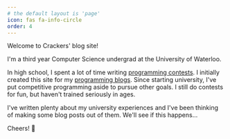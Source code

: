 ```yaml
---
# the default layout is 'page'
icon: fas fa-info-circle
order: 4
---
```


Welcome to Crackers' blog site!

I'm a third year Computer Science undergrad at the University of Waterloo.

In high school, I spent a lot of time writing [programming contests](https://ericpei.ca/posts/contest-history/). I initially created this site for my [programming blogs](https://ericpei.ca/posts/what-is-this/). Since starting university, I've put competitive programming aside to pursue other goals. I still do contests for fun, but haven't trained seriously in ages.

I've written plenty about my university experiences and I've been thinking of making some blog posts out of them. We'll see if this happens...

Cheers! 🍻

